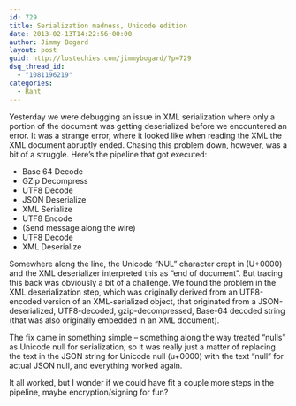 ```yaml
---
id: 729
title: Serialization madness, Unicode edition
date: 2013-02-13T14:22:56+00:00
author: Jimmy Bogard
layout: post
guid: http://lostechies.com/jimmybogard/?p=729
dsq_thread_id:
  - "1081196219"
categories:
  - Rant
---
```

Yesterday we were debugging an issue in XML serialization where only a portion of the document was getting deserialized before we encountered an error. It was a strange error, where it looked like when reading the XML the XML document abruptly ended. Chasing this problem down, however, was a bit of a struggle. Here’s the pipeline that got executed:

  * Base 64 Decode
  * GZip Decompress
  * UTF8 Decode
  * JSON Deserialize
  * XML Serialize
  * UTF8 Encode
  * (Send message along the wire)
  * UTF8 Decode
  * XML Deserialize

Somewhere along the line, the Unicode “NUL” character crept in (U+0000) and the XML deserializer interpreted this as “end of document”. But tracing this back was obviously a bit of a challenge. We found the problem in the XML deserialization step, which was originally derived from an UTF8-encoded version of an XML-serialized object, that originated from a JSON-deserialized, UTF8-decoded, gzip-decompressed, Base-64 decoded string (that was also originally embedded in an XML document).

The fix came in something simple – something along the way treated “nulls” as Unicode null for serialization, so it was really just a matter of replacing the text in the JSON string for Unicode null (u+0000) with the text “null” for actual JSON null, and everything worked again.

It all worked, but I wonder if we could have fit a couple more steps in the pipeline, maybe encryption/signing for fun?